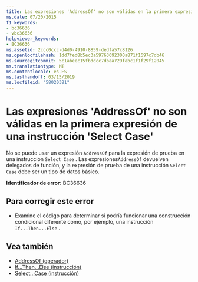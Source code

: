```yaml
---
title: Las expresiones 'AddressOf' no son válidas en la primera expresión de una instrucción 'Select Case'
ms.date: 07/20/2015
f1_keywords:
- bc36636
- vbc36636
helpviewer_keywords:
- BC36636
ms.assetid: 2ccc0ccc-d4d0-4910-8859-dedfa57c8126
ms.openlocfilehash: 1dd7fed8b5ec3a59763692300a871f1697c7db46
ms.sourcegitcommit: 5c1abeec15fbddcc7dbaa729fabc1f1f29f12045
ms.translationtype: MT
ms.contentlocale: es-ES
ms.lasthandoff: 03/15/2019
ms.locfileid: "58020381"
---
```

# <a name="addressof-expressions-are-not-valid-in-the-first-expression-of-a-select-case-statement"></a>Las expresiones 'AddressOf' no son válidas en la primera expresión de una instrucción 'Select Case'
No se puede usar un expresión `AddressOf` para la expresión de prueba en una instrucción `Select Case` . Las expresiones`AddressOf` devuelven delegados de función, y la expresión de prueba de una instrucción `Select Case` debe ser un tipo de datos básico.  
  
 **Identificador de error:** BC36636  
  
## <a name="to-correct-this-error"></a>Para corregir este error  
  
-   Examine el código para determinar si podría funcionar una construcción condicional diferente como, por ejemplo, una instrucción `If...Then...Else` .  
  
## <a name="see-also"></a>Vea también

- [AddressOf (operador)](../../visual-basic/language-reference/operators/addressof-operator.md)
- [If...Then...Else (instrucción)](../../visual-basic/language-reference/statements/if-then-else-statement.md)
- [Select...Case (instrucción)](../../visual-basic/language-reference/statements/select-case-statement.md)
